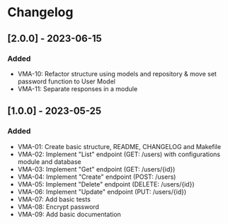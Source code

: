 # Changelog

## [2.0.0] - 2023-06-15
### Added
- VMA-10: Refactor structure using models and repository & move set password function to User Model
- VMA-11: Separate responses in a module



## [1.0.0] - 2023-05-25

### Added
- VMA-01: Create basic structure, README, CHANGELOG and Makefile
- VMA-02: Implement "List" endpoint (GET: /users) with configurations module and database
- VMA-03: Implement "Get" endpoint (GET: /users/{id})
- VMA-04: Implement "Create" endpoint (POST: /users)
- VMA-05: Implement "Delete" endpoint (DELETE: /users/{id})
- VMA-06: Implement "Update" endpoint (PUT: /users/{id})
- VMA-07: Add basic tests
- VMA-08: Encrypt password
- VMA-09: Add basic documentation
